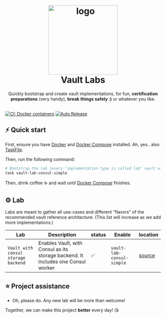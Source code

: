 <h1 align="center">
  <img alt="logo" src="https://adinermie.com/wp-content/uploads/2019/08/HashiVault.png" width="224px"/><br/>
  Vault Labs
</h1>
<p align="center">Quickly bootstrap and create vault implementations, for fun, <b>certification preparations</b> (very handy), <b>break things safely :)</b> or whatever you like.<br/><br/>

[![CI: Docker containers](https://github.com/Excoriate/vault-labs/actions/workflows/ci-docker.yml/badge.svg)](https://github.com/Excoriate/vault-labs/actions/workflows/ci-docker.yml)
[![Auto Release](https://github.com/Excoriate/vault-labs/actions/workflows/release.yml/badge.svg)](https://github.com/Excoriate/vault-labs/actions/workflows/release.yml)

## ⚡️ Quick start

First, ensure you have [Docker](https://www.docker.com/) and [Docker Compose](https://docs.docker.com/compose/install/) installed. Ah, yes.. also [TaskFile](taskfile.dev/).

Then, run the following command:

```bash
# Bootstrap the lab (every "implementation type is called lab" vault with consul
task vault-lab-consul-simple
```
Then, drink coffee ☕️ and wait until [Docker Compose](https://docs.docker.com/compose/overview/) finishes.


## ⚙️ Lab

Labs are meant to gather all use-cases and different "flavors" of the recommended vault reference architecture.
(This list will increase as we add more implementations.)

| Lab                                 | Description                                                                      | status | Enable                     | location                                        |
|-------------------------------------|----------------------------------------------------------------------------------|--------|----------------------------|-------------------------------------------------|
| `Vault with consul storage backend` | Enables Vault, with Consul as its storage backend. It includes one Consul worker | ✅      | `vault-lab-consul-simple ` | [source](ref-architectures/vault-consul-simple) |


## ⭐️ Project assistance
- Oh, please do. Any new lab will be more than welcome!

Together, we can make this project **better** every day! 😘
